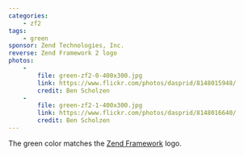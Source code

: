 ```yaml
---
categories:
    - zf2
tags:
    - green
sponsor: Zend Technologies, Inc.
reverse: Zend Framework 2 logo
photos:
    -
        file: green-zf2-0-400x300.jpg
        link: https://www.flickr.com/photos/dasprid/8148015948/
        credit: Ben Scholzen
    -
        file: green-zf2-1-400x300.jpg
        link: https://www.flickr.com/photos/dasprid/8148016640/
        credit: Ben Scholzen
---
```


The green color matches the [Zend Framework](http://framework.zend.com/) logo.
